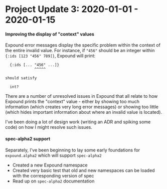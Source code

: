 # Project Update 3: 2020-01-01 - 2020-01-15


#### Improving the display of "context" values

Expound error messages display the specific problem within the context of the entire invalid value. For instance, if `"456"` should be an integer within `{:ids [123 "456" 789]}`, Expound will print:

```
  {:ids [... "456" ...]}
             ^^^^^

should satisfy

  int?
```  

There are a number of unresolved issues in Expound that all relate to how Expound prints the "context" value - either by showing too much information (which creates very long error messages) or showing too little (which hides important information about where an invalid value is located).

I've been doing a lot of design work (writing an ADR and spiking some code) on how I might resolve such issues.

#### spec-alpha2 support

Separately, I've been beginning to lay some early foundations for `expound.alpha2` which will support `spec-alpha2`

* Created a new Expound namespace
* Created very basic test that old and new namespaces can be loaded with the corresponding version of spec
* Read up on `spec-alpha2` documentation
